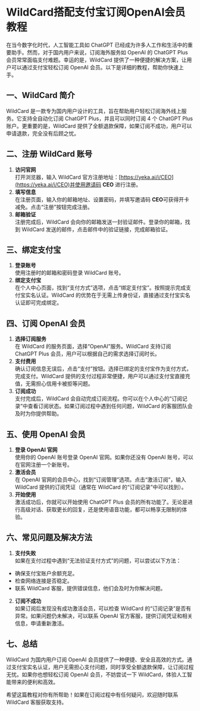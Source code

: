 # WildCard搭配支付宝订阅OpenAI会员教程

在当今数字化时代，人工智能工具如 ChatGPT 已经成为许多人工作和生活中的重要助手。然而，对于国内用户来说，订阅海外服务如 OpenAI 的 ChatGPT Plus 会员常常面临支付难题。幸运的是，WildCard 提供了一种便捷的解决方案，让用户可以通过支付宝轻松订阅 OpenAI 会员。以下是详细的教程，帮助你快速上手。

## 一、WildCard 简介

WildCard 是一款专为国内用户设计的工具，旨在帮助用户轻松订阅海外线上服务。它支持全自动化订阅 ChatGPT Plus，并且可以同时订阅 4 个 ChatGPT Plus 账户。更重要的是，WildCard 提供了全额退款保障，如果订阅不成功，用户可以申请退款，完全没有后顾之忧。

## 二、注册 WildCard 账号

1. **访问官网**  
  打开浏览器，输入 WildCard 官方注册地址：[https://yeka.ai/i/CEO](https://yeka.ai/i/CEO)并使用邀请码 **CEO** 进行注册。
2. **填写信息**  
  在注册页面，输入你的邮箱地址、设置密码，并填写邀请码 **CEO**可获得开卡减免。点击“注册”按钮完成注册。
3. **邮箱验证**  
  注册完成后，WildCard 会向你的邮箱发送一封验证邮件。登录你的邮箱，找到 WildCard 发送的邮件，点击邮件中的验证链接，完成邮箱验证。

## 三、绑定支付宝

1. **登录账号**  
  使用注册时的邮箱和密码登录 WildCard 账号。
2. **绑定支付宝**  
  在个人中心页面，找到“支付方式”选项，点击“绑定支付宝”。按照提示完成支付宝实名认证。WildCard 的优势在于无需上传身份证，直接通过支付宝实名认证即可完成绑定。

## 四、订阅 OpenAI 会员

1. **选择订阅服务**  
  在 WildCard 的服务页面，选择“OpenAI”服务。WildCard 支持订阅 ChatGPT Plus 会员，用户可以根据自己的需求选择订阅时长。
2. **支付费用**  
  确认订阅信息无误后，点击“支付”按钮。选择已绑定的支付宝作为支付方式，完成支付。WildCard 提供的支付过程非常便捷，用户可以通过支付宝直接充值，无需担心信用卡被拒等问题。
3. **订阅成功**  
  支付完成后，WildCard 会自动完成订阅流程。你可以在个人中心的“订阅记录”中查看订阅状态。如果订阅过程中遇到任何问题，WildCard 的客服团队会及时为你提供帮助。

## 五、使用 OpenAI 会员

1. **登录 OpenAI 官网**  
  使用你的 OpenAI 账号登录 OpenAI 官网。如果你还没有 OpenAI 账号，可以在官网注册一个新账号。
2. **激活会员**  
  在 OpenAI 官网的会员中心，找到“订阅管理”选项。点击“激活订阅”，输入 WildCard 提供的订阅凭证（通常在 WildCard 的“订阅记录”中可以找到）。
3. **开始使用**  
  激活成功后，你就可以开始使用 ChatGPT Plus 会员的所有功能了。无论是进行高级对话、获取更长的回复，还是使用语音功能，都可以畅享无限制的体验。

## 六、常见问题及解决方法

1. **支付失败**  
  如果在支付过程中遇到“无法验证支付方式”的问题，可以尝试以下方法：
  - 确保支付宝账户余额充足。
  - 检查网络连接是否稳定。
  - 联系 WildCard 客服，提供错误信息，他们会及时为你解决问题。
2. **订阅不成功**  
  如果订阅后发现没有成功激活会员，可以检查 WildCard 的“订阅记录”是否有异常。如果问题仍未解决，可以联系 OpenAI 官方客服，提供订阅凭证和相关信息，申请重新激活。

## 七、总结

WildCard 为国内用户订阅 OpenAI 会员提供了一种便捷、安全且高效的方式。通过支付宝实名认证，用户无需担心支付问题，同时享受全额退款保障，让订阅过程无忧。如果你也想轻松订阅 OpenAI 会员，不妨尝试一下 WildCard，体验人工智能带来的便利和高效。

希望这篇教程对你有所帮助！如果在订阅过程中有任何疑问，欢迎随时联系 WildCard 客服获取支持。
